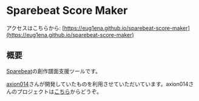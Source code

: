 # Sparebeat Score Maker

アクセスはこちらから: [https://eug1ena.github.io/sparebeat-score-maker](https://eug1ena.github.io/sparebeat-score-maker)

## 概要
[Sparebeat](https://sparebeat.com/)の創作譜面支援ツールです。

[axion014](https://github.com/axion014)さんが開発していたものを利用させていただいています。axion014さんのプロジェクトは[こちら](https://github.com/axion014/axion014.github.io)からどうぞ。
